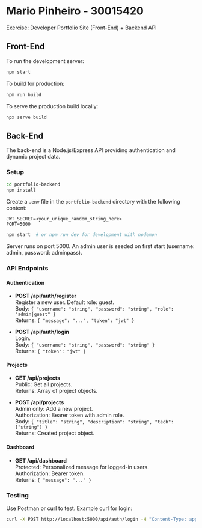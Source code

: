 # Mario Pinheiro - 30015420

Exercise: Developer Portfolio Site (Front-End) + Backend API

## Front-End

To run the development server:

```bash
npm start
```

To build for production:

```bash
npm run build
```

To serve the production build locally:

```bash
npx serve build
```

## Back-End

The back-end is a Node.js/Express API providing authentication and dynamic project data.

### Setup
```bash
cd portfolio-backend
npm install
```

Create a `.env` file in the `portfolio-backend` directory with the following content:

```
JWT_SECRET=<your_unique_random_string_here>
PORT=5000
```

```bash
npm start  # or npm run dev for development with nodemon
```

Server runs on port 5000. An admin user is seeded on first start (username: admin, password: adminpass).

### API Endpoints

#### Authentication
- **POST /api/auth/register**  
  Register a new user. Default role: guest.  
  Body: `{ "username": "string", "password": "string", "role": "admin|guest" }`  
  Returns: `{ "message": "...", "token": "jwt" }`

- **POST /api/auth/login**  
  Login.  
  Body: `{ "username": "string", "password": "string" }`  
  Returns: `{ "token": "jwt" }`

#### Projects
- **GET /api/projects**  
  Public: Get all projects.  
  Returns: Array of project objects.

- **POST /api/projects**  
  Admin only: Add a new project.  
  Authorization: Bearer token with admin role.  
  Body: `{ "title": "string", "description": "string", "tech": ["string"] }`  
  Returns: Created project object.

#### Dashboard
- **GET /api/dashboard**  
  Protected: Personalized message for logged-in users.  
  Authorization: Bearer token.  
  Returns: `{ "message": "..." }`

### Testing
Use Postman or curl to test. Example curl for login:
```bash
curl -X POST http://localhost:5000/api/auth/login -H "Content-Type: application/json" -d '{"username":"admin","password":"adminpass"}'
```
